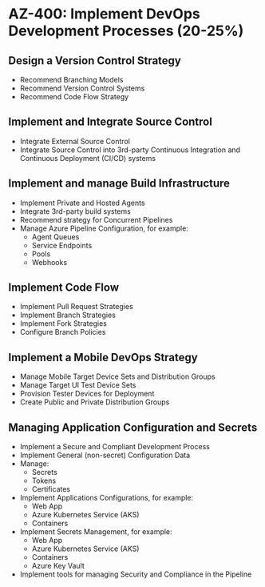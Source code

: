 # AZ-400: Implement DevOps Development Processes (20-25%)
## Design a Version Control Strategy
- Recommend Branching Models
- Recommend Version Control Systems
- Recommend Code Flow Strategy

## Implement and Integrate Source Control
- Integrate External Source Control
- Integrate Source Control into 3rd-party Continuous Integration and Continuous Deployment (CI/CD) systems

## Implement and manage Build Infrastructure
- Implement Private and Hosted Agents
- Integrate 3rd-party build systems
- Recommend strategy for Concurrent Pipelines
- Manage Azure Pipeline Configuration, for example:
    - Agent Queues
    - Service Endpoints
    - Pools
    - Webhooks

## Implement Code Flow
- Implement Pull Request Strategies
- Implement Branch Strategies
- Implement Fork Strategies
- Configure Branch Policies

## Implement a Mobile DevOps Strategy
- Manage Mobile Target Device Sets and Distribution Groups
- Manage Target UI Test Device Sets
- Provision Tester Devices for Deployment
- Create Public and Private Distribution Groups

## Managing Application Configuration and Secrets
- Implement a Secure and Compliant Development Process
- Implement General (non-secret) Configuration Data
- Manage:
    - Secrets
    - Tokens
    - Certificates
- Implement Applications Configurations, for example:
    - Web App
    - Azure Kubernetes Service (AKS)
    - Containers
- Implement Secrets Management, for example:
    - Web App
    - Azure Kubernetes Service (AKS)
    - Containers
    - Azure Key Vault
- Implement tools for managing Security and Compliance in the Pipeline